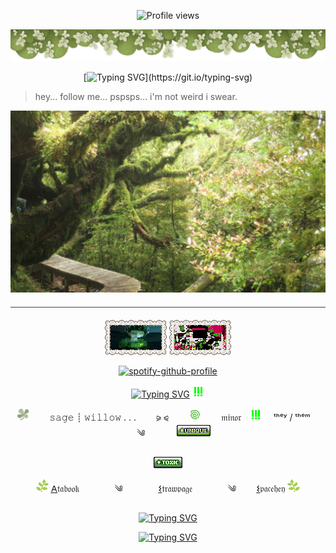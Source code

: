 <p align=center

![Profile views](https://komarev.com/ghpvc/?username=yourusername&label=⪩_⪨_&color=94ae5b) 

<p align=center

![o](68747470733a2f2f36342e6d656469612e74756d626c722e636f6d2f61616535313063373938383437613030623662333435623962626163613530352f313765353663363966666236346638372d31332f733230343878333037322f37303965623637616463323135306.png)

<p align=center

[![Typing SVG](https://readme-typing-svg.demolab.com?font=Fira+Code&duration=2000&pause=1&color=CFD5B0&center=true&vCenter=true&width=435&lines=They+said+grief+was+love+with-;nowhere+to+go.+.+.;but+mine+has+grown+teeth%2C;sharpened+on+loss%2C;and+it+howls+for+vengeance.+.+.)](https://git.io/typing-svg)

>hey... follow me... pspsps... i'm not weird i swear.

<p align=center

![Alt text](Untitled49_20250830134055.jpg)
<hr style="border: none; height: 1px; background-color: #444; margin: 20px 0;">

<p align=center

![o](pixil-frame-01.png) ![o](pixil-frame-02.png)

<p align=center

[![spotify-github-profile](https://spotify-github-profile.kittinanx.com/api/view?uid=314mut7imtpm6vc6oq3g32g722qy&cover_image=false&theme=novatorem&show_offline=true&background_color=121212&interchange=false&bar_color=6087ab)](https://github.com/kittinan/spotify-github-profile)

<p align=center

[![Typing SVG](https://readme-typing-svg.demolab.com?font=Rubik+Glitch&duration=5&color=CEF368&center=true&vCenter=true&width=435&lines=INFO;INFO;INFO;INFO;INFO;INFO;%E2%98%AF;%F0%92%85%92%F0%92%88%94%F0%92%85%92%F0%92%87%AB%F0%92%84%86;%E2%81%B6%E2%81%B6%E2%81%B6;%E2%81%B6%E2%81%B6%E2%81%B6;NARI;NARI;NARI;NARI;NARI;RESISTANCE;RESISTANCE;RESIST;RESIST;RESIST;RESIST;HER;HER;HER;HER;HER;HER;THEM;THEM;THEM;THEM;THEM)](https://git.io/typing-svg)    ![o](37JGaUe.gif)


<p align=center

![o](U6W0Ya2.gif)⠀ 　  𝚜𝚊𝚐𝚎 ┊ 𝚠𝚒𝚕𝚕𝚘𝚠 .  .  . ⠀ 　⪩ ⪨⠀ 　   ![o](S83DLgq.gif)  ⠀ 　𝔪𝔦𝔫𝔬𝔯 ⠀![o](37JGaUe.gif) 　ᵗʰᵉʸ / ᵗʰᵉᵐ  ⠀ 　  ༄ 　  ⠀ 　![o](unique.gif)

<p align=center

![o](toxic.gif)

<p align=center

![o](5oBV0ok.gif) [𐌀](https://konomiyyoo.atabook.org/)𝔱𝔞𝔟𝔬𝔬𝔨⠀ 　⠀ 　༄⠀ 　⠀ 　[𐌔](https://konomisses.straw.page/)𝔱𝔯𝔞𝔴𝔭𝔞𝔤𝔢⠀ 　⠀ 　༄⠀ 　    [𐌔](https://spacehey.com/lockedtrigger)𝔭𝔞𝔠𝔢𝔥𝔢𝔶 ![o](1p7QTmr.gif)

<p align=center

[![Typing SVG](https://readme-typing-svg.demolab.com?font=Rubik+Glitch&duration=10&pause=5&color=CEF368&center=true&vCenter=true&width=435&lines=JOIN;JOIN;JOIN;JOIN;JOIN;THE;THE;THE;THE;THE;RESISTANCE;RESISTANCE;RESISTANCE;RESISTANCE;RESISTANCE;...+.+.+-.-+%2F+---+..-+.-.+%2F+.-.+.+...-+.+-.+--.+.;...+.+.+-.-+%2F+---+..-+.-.+%2F+.-.+.+...-+.+-.+--.+.;...+.+.+-.-+%2F+---+..-+.-.+%2F+.-.+.+...-+.+-.+--.+.;...+.+.+-.-+%2F+---+..-+.-.+%2F+.-.+.+...-+.+-.+--.+.;...+.+.+-.-+%2F+---+..-+.-.+%2F+.-.+.+...-+.+-.+--.+.;...+.+.+-.-+%2F+---+..-+.-.+%2F+.-.+.+...-+.+-.+--.+.;...+.+.+-.-+%2F+---+..-+.-.+%2F+.-.+.+...-+.+-.+--.+.;...+.+.+-.-+%2F+---+..-+.-.+%2F+.-.+.+...-+.+-.+--.+.;...+.+.+-.-+%2F+---+..-+.-.+%2F+.-.+.+...-+.+-.+--.+.;...+.+.+-.-+%2F+---+..-+.-.+%2F+.-.+.+...-+.+-.+--.+.;...+.+.+-.-+%2F+---+..-+.-.+%2F+.-.+.+...-+.+-.+--.+.;...+.+.+-.-+%2F+---+..-+.-.+%2F+.-.+.+...-+.+-.+--.+.;...+.+.+-.-+%2F+---+..-+.-.+%2F+.-.+.+...-+.+-.+--.+.;...+.+.+-.-+%2F+---+..-+.-.+%2F+.-.+.+...-+.+-.+--.+.;...+.+.+-.-+%2F+---+..-+.-.+%2F+.-.+.+...-+.+-.+--.+.;%F0%92%85%92%F0%92%88%94%F0%92%85%92%F0%92%87%AB%F0%92%84%86;%F0%92%85%92%F0%92%88%94%F0%92%85%92%F0%92%87%AB%F0%92%84%86;%F0%92%85%92%F0%92%88%94%F0%92%85%92%F0%92%87%AB%F0%92%84%86;%E2%83%9D%F0%96%A4%90;%E2%83%9D%F0%96%A4%90)](https://git.io/typing-svg)

<p align=center

[![Typing SVG](https://readme-typing-svg.demolab.com?font=Asimovian&duration=1&pause=1000&color=E8E6B7&center=true&vCenter=true&width=435&lines=DISCORD%3A+raggeddreams.;PM+for+the+cool;fonts+that+change+quickly)](https://git.io/typing-svg)

